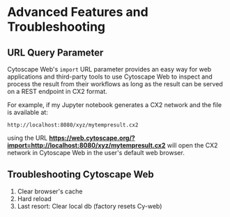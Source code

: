 Advanced Features and Troubleshooting
=========================
<a id="advanced_features"> </a>

## URL Query Parameter

Cytoscape Web's ```import``` URL parameter provides an easy way for web applications and third-party tools to use Cytoscape Web to inspect and process the result from their workflows as long as the result can be served on a REST endpoint in CX2 format. 

For example, if my Jupyter notebook generates a CX2 network and the file is available at:

```
http://localhost:8080/xyz/mytempresult.cx2
```
using the URL **https://web.cytoscape.org/?import=http://localhost:8080/xyz/mytempresult.cx2** will open the CX2 network in Cytoscape Web in the user's default web browser.

## Troubleshooting Cytoscape Web

1. Clear browser's cache
2. Hard reload
3. Last resort: Clear local db (factory resets Cy-web)



